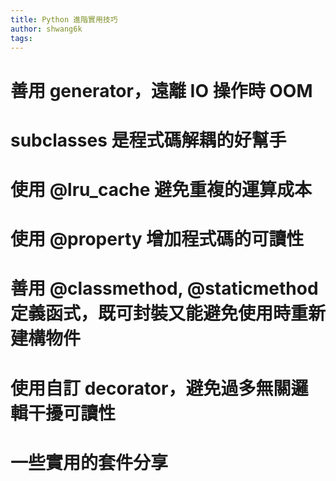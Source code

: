 ```yaml
---
title: Python 進階實用技巧
author: shwang6k
tags:
---
```


# 善用 generator，遠離 IO 操作時 OOM
# __subclasses__ 是程式碼解耦的好幫手
# 使用 @lru_cache 避免重複的運算成本
# 使用 @property 增加程式碼的可讀性
# 善用 @classmethod, @staticmethod 定義函式，既可封裝又能避免使用時重新建構物件
# 使用自訂 decorator，避免過多無關邏輯干擾可讀性
# 一些實用的套件分享
